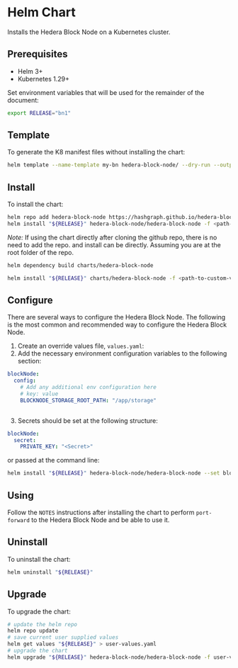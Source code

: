 # Helm Chart
Installs the Hedera Block Node on a Kubernetes cluster.

## Prerequisites
- Helm 3+
- Kubernetes 1.29+

Set environment variables that will be used for the remainder of the document:

```bash
export RELEASE="bn1"
```

## Template
To generate the K8 manifest files without installing the chart:
```bash
helm template --name-template my-bn hedera-block-node/ --dry-run --output-dir out
```

## Install
To install the chart:
```bash
helm repo add hedera-block-node https://hashgraph.github.io/hedera-block-node/charts
helm install "${RELEASE}" hedera-block-node/hedera-block-node -f <path-to-custom-values-file>
```
*Note:* If using the chart directly after cloning the github repo, there is no need to add the repo. and install can be directly.
Assuming you are at the root folder of the repo.
```bash
helm dependency build charts/hedera-block-node

helm install "${RELEASE}" charts/hedera-block-node -f <path-to-custom-values-file>
```

## Configure

There are several ways to configure the Hedera Block Node. The following is the most common and recommended way to configure the Hedera Block Node.

1. Create an override values file, `values.yaml`:
2. Add the necessary environment configuration variables to the following section:
```yaml
blockNode:  
  config:
    # Add any additional env configuration here
    # key: value
    BLOCKNODE_STORAGE_ROOT_PATH: "/app/storage"
    
```
3. Secrets should be set at the following structure:
```yaml
blockNode:
  secret:
    PRIVATE_KEY: "<Secret>"    
```
or passed at the command line:
```bash
helm install "${RELEASE}" hedera-block-node/hedera-block-node --set blockNode.secret.PRIVATE_KEY="<Secret>"
```

## Using
Follow the `NOTES` instructions after installing the chart to perform `port-forward` to the Hedera Block Node and be able to use it.

## Uninstall
To uninstall the chart:
```bash
helm uninstall "${RELEASE}"
```

## Upgrade
To upgrade the chart:
```bash
# update the helm repo
helm repo update
# save current user supplied values
helm get values "${RELEASE}" > user-values.yaml
# upgrade the chart
helm upgrade "${RELEASE}" hedera-block-node/hedera-block-node -f user-values.yaml
```

